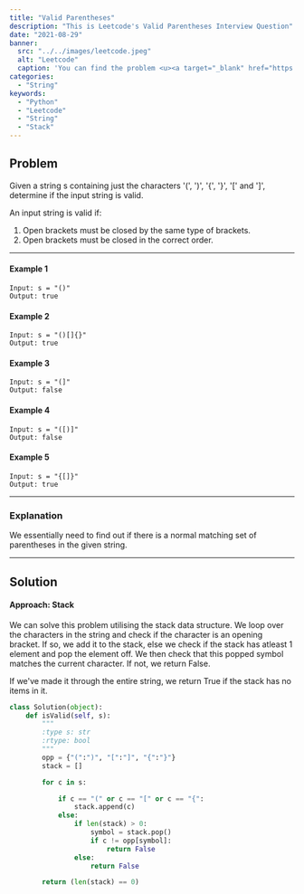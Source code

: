 ```yaml
---
title: "Valid Parentheses"
description: "This is Leetcode's Valid Parentheses Interview Question"
date: "2021-08-29"
banner:
  src: "../../images/leetcode.jpeg"
  alt: "Leetcode"
  caption: 'You can find the problem <u><a target="_blank" href="https://leetcode.com/problems/valid-parentheses/">Here</a></u>'
categories:
  - "String"
keywords:
  - "Python"
  - "Leetcode"
  - "String"
  - "Stack"
---
```


## Problem

Given a string s containing just the characters '(', ')', '{', '}', '[' and ']', determine if the input string is valid.

An input string is valid if:

1. Open brackets must be closed by the same type of brackets.
2. Open brackets must be closed in the correct order.

<hr>

#### Example 1

```
Input: s = "()"
Output: true
```

#### Example 2

```
Input: s = "()[]{}"
Output: true
```

#### Example 3

```
Input: s = "(]"
Output: false
```

#### Example 4

```
Input: s = "([)]"
Output: false
```

#### Example 5

```
Input: s = "{[]}"
Output: true
```

<hr>

### Explanation

We essentially need to find out if there is a normal matching set of parentheses in the given string.

<hr>

## Solution

#### Approach: Stack

We can solve this problem utilising the stack data structure. We loop over the characters in the string and check if the character is an opening bracket. If so, we add it to the stack, else we check if the stack has atleast 1 element and pop the element off. We then check that this popped symbol matches the current character. If not, we return False.

If we've made it through the entire string, we return True if the stack has no items in it.

```Python
class Solution(object):
    def isValid(self, s):
        """
        :type s: str
        :rtype: bool
        """
        opp = {"(":")", "[":"]", "{":"}"}
        stack = []

        for c in s:

            if c == "(" or c == "[" or c == "{":
                stack.append(c)
            else:
                if len(stack) > 0:
                    symbol = stack.pop()
                    if c != opp[symbol]:
                        return False
                else:
                    return False

        return (len(stack) == 0)
```
